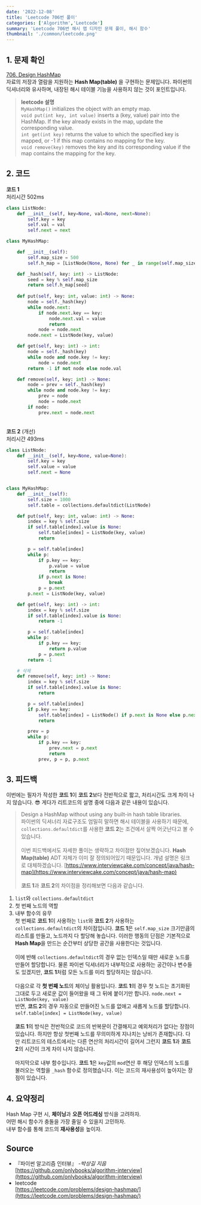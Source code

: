 ```yaml
---
date: '2022-12-08'
title: 'Leetcode 706번 풀이'
categories: ['Algorithm','Leetcode']
summary: 'Leetcode 706번 해시 맵 디자인 문제 풀이, 해시 함수'
thumbnail: './common/leetcode.png'
---
```

## 1. 문제 확인

[706. Design HashMap](https://leetcode.com/problems/design-hashmap/)
\
자료의 저장과 열람을 지원하는 **Hash Map(table)** 을 구현하는 문제입니다. 파이썬의 딕셔너리와 유사하며, 내장된 해시 테이블 기능을 사용하지 않는 것이 포인트입니다. 
> **leetcode 설명**  
> `MyHashMap()` initializes the object with an empty map.  
> `void put(int key, int value)` inserts a (key, value) pair into the HashMap. If the key already exists in the map, update the corresponding value.  
> `int get(int key)` returns the value to which the specified key is mapped, or -1 if this map contains no mapping for the key.  
> `void remove(key)` removes the key and its corresponding value if the map contains the mapping for the key.  

## 2. 코드

**코드 1**  
처리시간 502ms
```py
class ListNode:
    def __init__(self, key=None, val=None, next=None):
        self.key = key
        self.val = val
        self.next = next

class MyHashMap:

    def __init__(self):
        self.map_size = 500
        self.h_map = [ListNode(None, None) for _ in range(self.map_size)]

    def _hash(self, key: int) -> ListNode:
        seed = key % self.map_size
        return self.h_map[seed]
        
    def put(self, key: int, value: int) -> None:
        node = self._hash(key)
        while node.next:
            if node.next.key == key:
                node.next.val = value
                return
            node = node.next
        node.next = ListNode(key, value)

    def get(self, key: int) -> int:
        node = self._hash(key)
        while node and node.key != key:
            node = node.next
        return -1 if not node else node.val

    def remove(self, key: int) -> None:
        node = prev = self._hash(key)
        while node and node.key != key:
            prev = node
            node = node.next
        if node:
            prev.next = node.next
```
\
**코드 2** (개선)  
처리시간 493ms
```py
class ListNode:
    def __init__(self, key=None, value=None):
        self.key = key
        self.value = value
        self.next = None


class MyHashMap:
    def __init__(self):
        self.size = 1000
        self.table = collections.defaultdict(ListNode)

    def put(self, key: int, value: int) -> None:
        index = key % self.size
        if self.table[index].value is None:
            self.table[index] = ListNode(key, value)
            return

        p = self.table[index]
        while p:
            if p.key == key:
                p.value = value
                return
            if p.next is None:
                break
            p = p.next
        p.next = ListNode(key, value)

    def get(self, key: int) -> int:
        index = key % self.size
        if self.table[index].value is None:
            return -1

        p = self.table[index]
        while p:
            if p.key == key:
                return p.value
            p = p.next
        return -1

    # 삭제
    def remove(self, key: int) -> None:
        index = key % self.size
        if self.table[index].value is None:
            return

        p = self.table[index]
        if p.key == key:
            self.table[index] = ListNode() if p.next is None else p.next
            return

        prev = p
        while p:
            if p.key == key:
                prev.next = p.next
                return
            prev, p = p, p.next
```

## 3. 피드백
이번에는 필자가 작성한 **코드 1**이 **코드 2**보다 전반적으로 짧고, 처리시간도 크게 차이 나지 않습니다. 😎 게다가 리트코드의 설명 중에 다음과 같은 내용이 있습니다.  
> Design a HashMap without using any built-in hash table libraries.  
파이썬의 딕셔너리 자료구조도 엄밀히 말하면 해시 테이블을 사용하기 때문에, `collections.defaultdict`를 사용한 **코드 2**는 조건에서 살짝 어긋난다고 볼 수 있습니다.  
\
이번 피드백에서도 자세한 풀이는 생략하고 차이점만 짚어보겠습니다. **Hash Map(table)** ADT 자체가 이미 잘 정의되어있기 때문입니다. 개념 설명은 링크로 대체하겠습니다. [https://www.interviewcake.com/concept/java/hash-map](https://www.interviewcake.com/concept/java/hash-map)  
\
**코드 1**과 **코드 2**의 차이점을 정리해보면 다음과 같습니다.  
1. `list`와 `collections.defaultdict`
2. 첫 번째 노드의 역할
3. 내부 함수의 유무
\
첫 번째로 **코드 1**이 사용하는 `list`와 **코드 2**가 사용하는 `collections.defaultdict`의 차이점입니다. **코드 1**은 `self.map_size` 크기만큼의 리스트를 만들고, 노드까지 다 할당해 놓습니다. 이러한 행동의 단점은 기본적으로 **Hash Map**을 만드는 순간부터 상당한 공간을 사용한다는 것입니다.  
\
이에 반해 `collections.defaultdict`의 경우 없는 인덱스일 때만 새로운 노드를 만들어 할당합니다. 물론 파이썬 딕셔너리가 내부적으로 사용하는 공간이나 변수들도 있겠지만, **코드 1**처럼 모든 노드를 미리 할당하지는 않습니다.  
\
다음으로 각 **첫 번째 노드**의 체이닝 활용입니다. **코드 1**의 경우 첫 노드는 초기화된 그대로 두고 새로운 값이 들어왔을 때 그 뒤에 붙이기만 합니다. `node.next = ListNode(key, value)`  
반면, **코드 2**의 경우 자동으로 만들어진 노드를 없애고 새롭게 노드를 할당합니다. `self.table[index] = ListNode(key, value)`  
\
**코드 1**의 방식은 전반적으로 코드의 반복문이 간결해지고 예외처리가 없다는 장점이 있습니다. 하지만 항상 첫번째 노드를 무의미하게 지나치는 낭비가 존재합니다. 다만 리트코드의 테스트에서는 다른 연산의 처리시간이 길어서 그런지 **코드 1**과 **코드 2**의 시간이 크게 차이 나지 않습니다.  
\
마지막으로 내부 함수입니다. **코드 1**은 `key`값의 `mod`연산 후 해당 인덱스의 노드를 불러오는 역할을 `_hash` 함수로 정의했습니다. 이는 코드의 재사용성이 높아지는 장점이 있습니다.  

## 4. 요약정리
Hash Map 구현 시, **체이닝**과 **오픈 어드레싱** 방식을 고려하자.  
어떤 해시 함수가 충돌을 가장 줄일 수 있을지 고민하자.  
내부 함수를 통해 코드의 **재사용성**을 높이자.  
## Source

- 『파이썬 알고리즘 인터뷰』 *-박상길 지음*  
  [https://github.com/onlybooks/algorithm-interview](https://github.com/onlybooks/algorithm-interview)
- leetcode  
  [https://leetcode.com/problems/design-hashmap/](https://leetcode.com/problems/design-hashmap/)